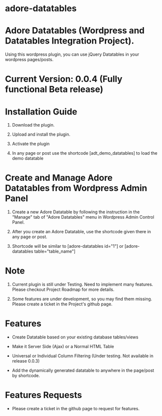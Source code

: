 # adore-datatables
# Adore Datatables (Wordpress and Datatables Integration Project).

Using this wordpress plugin, you can use jQuery Datatables in your wordpress pages/posts.

# Current Version: 0.0.4 (Fully functional Beta release)

# Installation Guide

1. Download the plugin.

2. Upload and install the plugin.

3. Activate the plugin

4. In any page or post use the shortcode [adt_demo_datatables] to load the demo datatable


# Create and Manage Adore Datatables from Wordpress Admin Panel

1. Create a new Adore Datatable by following the instruction in the "Manage" tab of "Adore Datatables" menu in Wordpress Admin Control Panel.

2. After you create an Adore Datatable, use the shortcode given there in any page or post.

3. Shortcode will be similar to [adore-datatables id="1"] or [adore-datatables table="table_name"]


# Note

1. Current plugin is still under Testing. Need to implement many features. Please checkout Project Roadmap for more details.

2. Some features are under development, so you may find them missing. Please create a ticket in the Project's github page. 

# Features 

* Create Datatable based on your existing database tables/views

* Make it Server Side (Ajax) or a Normal HTML Table

* Universal or Individual Column Filtering (Under testing. Not available in release 0.0.3)

* Add the dynamically generated datatable to anywhere in the page/post by shortcode. 


# Features Requests
 
* Please create a ticket in the github page to request for features.
